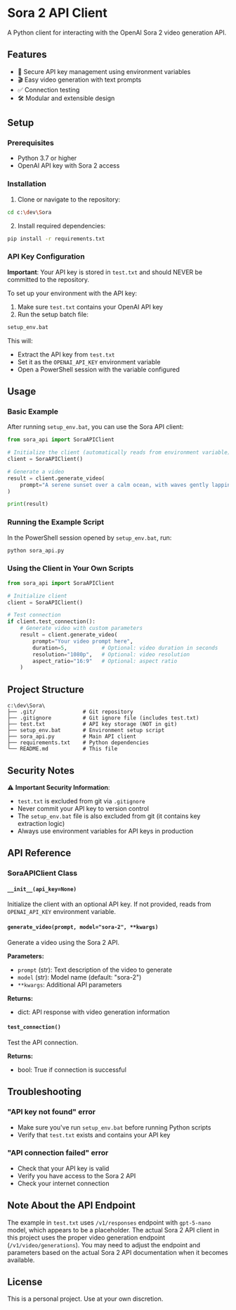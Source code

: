 # Sora 2 API Client

A Python client for interacting with the OpenAI Sora 2 video generation API.

## Features

- 🔐 Secure API key management using environment variables
- 🎬 Easy video generation with text prompts
- ✅ Connection testing
- 🛠️ Modular and extensible design

## Setup

### Prerequisites

- Python 3.7 or higher
- OpenAI API key with Sora 2 access

### Installation

1. Clone or navigate to the repository:
```bash
cd c:\dev\Sora
```

2. Install required dependencies:
```bash
pip install -r requirements.txt
```

### API Key Configuration

**Important**: Your API key is stored in `test.txt` and should NEVER be committed to the repository.

To set up your environment with the API key:

1. Make sure `test.txt` contains your OpenAI API key
2. Run the setup batch file:
```bash
setup_env.bat
```

This will:
- Extract the API key from `test.txt`
- Set it as the `OPENAI_API_KEY` environment variable
- Open a PowerShell session with the variable configured

## Usage

### Basic Example

After running `setup_env.bat`, you can use the Sora API client:

```python
from sora_api import SoraAPIClient

# Initialize the client (automatically reads from environment variable)
client = SoraAPIClient()

# Generate a video
result = client.generate_video(
    prompt="A serene sunset over a calm ocean, with waves gently lapping at the shore"
)

print(result)
```

### Running the Example Script

In the PowerShell session opened by `setup_env.bat`, run:

```bash
python sora_api.py
```

### Using the Client in Your Own Scripts

```python
from sora_api import SoraAPIClient

# Initialize client
client = SoraAPIClient()

# Test connection
if client.test_connection():
    # Generate video with custom parameters
    result = client.generate_video(
        prompt="Your video prompt here",
        duration=5,           # Optional: video duration in seconds
        resolution="1080p",   # Optional: video resolution
        aspect_ratio="16:9"   # Optional: aspect ratio
    )
```

## Project Structure

```
c:\dev\Sora\
├── .git/               # Git repository
├── .gitignore          # Git ignore file (includes test.txt)
├── test.txt            # API key storage (NOT in git)
├── setup_env.bat       # Environment setup script
├── sora_api.py         # Main API client
├── requirements.txt    # Python dependencies
└── README.md           # This file
```

## Security Notes

⚠️ **Important Security Information**:

- `test.txt` is excluded from git via `.gitignore`
- Never commit your API key to version control
- The `setup_env.bat` file is also excluded from git (it contains key extraction logic)
- Always use environment variables for API keys in production

## API Reference

### SoraAPIClient Class

#### `__init__(api_key=None)`
Initialize the client with an optional API key. If not provided, reads from `OPENAI_API_KEY` environment variable.

#### `generate_video(prompt, model="sora-2", **kwargs)`
Generate a video using the Sora 2 API.

**Parameters:**
- `prompt` (str): Text description of the video to generate
- `model` (str): Model name (default: "sora-2")
- `**kwargs`: Additional API parameters

**Returns:**
- dict: API response with video generation information

#### `test_connection()`
Test the API connection.

**Returns:**
- bool: True if connection is successful

## Troubleshooting

### "API key not found" error
- Make sure you've run `setup_env.bat` before running Python scripts
- Verify that `test.txt` exists and contains your API key

### "API connection failed" error
- Check that your API key is valid
- Verify you have access to the Sora 2 API
- Check your internet connection

## Note About the API Endpoint

The example in `test.txt` uses `/v1/responses` endpoint with `gpt-5-nano` model, which appears to be a placeholder. The actual Sora 2 API client in this project uses the proper video generation endpoint (`/v1/video/generations`). You may need to adjust the endpoint and parameters based on the actual Sora 2 API documentation when it becomes available.

## License

This is a personal project. Use at your own discretion.
